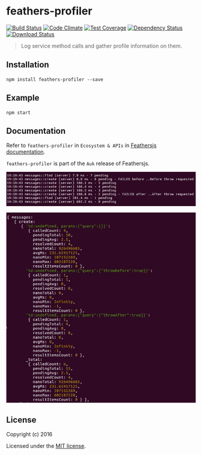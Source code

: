 # feathers-profiler

[![Build Status](https://travis-ci.org/feathersjs/feathers-profiler.png?branch=master)](https://travis-ci.org/feathersjs/feathers-profiler)
[![Code Climate](https://codeclimate.com/github/feathersjs/feathers-profiler/badges/gpa.svg)](https://codeclimate.com/github/feathersjs/feathers-profiler)
[![Test Coverage](https://codeclimate.com/github/feathersjs/feathers-profiler/badges/coverage.svg)](https://codeclimate.com/github/feathersjs/feathers-profiler/coverage)
[![Dependency Status](https://img.shields.io/david/feathersjs/feathers-profiler.svg?style=flat-square)](https://david-dm.org/feathersjs/feathers-profiler)
[![Download Status](https://img.shields.io/npm/dm/feathers-profiler.svg?style=flat-square)](https://www.npmjs.com/package/feathers-profiler)

> Log service method calls and gather profile information on them.

## Installation

```
npm install feathers-profiler --save
```

## Example

```
npm start
```

## Documentation

Refer to `feathers-profiler` in `Ecosystem & APIs` in
[Feathersjs documentation](https://docs.feathersjs.com).

`feathers-profiler` is part of the `Auk` release of Feathersjs.

![logs](./docs/profiler-log.jpg)

![stats](./docs/profiler-stats.jpg)

## License

Copyright (c) 2016

Licensed under the [MIT license](LICENSE).

